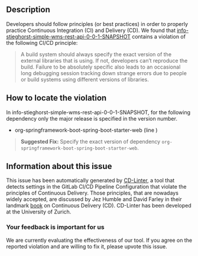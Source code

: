 
## Description
Developers should follow principles (or best practices) in order to properly practice Continuous Integration (CI) and Delivery (CD).
We found that [info-stieghorst-simple-wms-rest-api-0-0-1-SNAPSHOT](https://gitlab.com/dstieghorst/simple-wms-rest-api/blob/master/.gitlab-ci.yml) contains a violation of the following CI/CD principle:

> A build system should always specify the exact version of the external libraries that is using.
If not, developers can’t reproduce the build. Failure to be absolutely specific also leads to an occasional long debugging session tracking down strange errors due to people or build systems using different versions of libraries.

## How to locate the violation

In info-stieghorst-simple-wms-rest-api-0-0-1-SNAPSHOT, for the following dependency only the major release is specified in the version number.

* org-springframework-boot-spring-boot-starter-web (line )

> **Suggested Fix:** Specify the exact version of dependency `org-springframework-boot-spring-boot-starter-web`.

## Information about this issue

This issue has been automatically generated by [CD-Linter](https://gitlab.com/Jancso/configuration-analytics), a tool that detects settings in the GitLab CI/CD Pipeline Configuration that violate the principles of Continuous Delivery. Those principles, that are nowadays widely accepted, are discussed by Jez Humble and David Farley in their landmark [book](https://www.oreilly.com/library/view/continuous-delivery-reliable/9780321670250/) on Continuous Delivery (CD). CD-Linter has been developed at the University of Zurich.

### Your feedback is important for us
We are currently evaluating the effectiveness of our tool. If you agree on the reported violation and are willing to fix it, please upvote this issue.